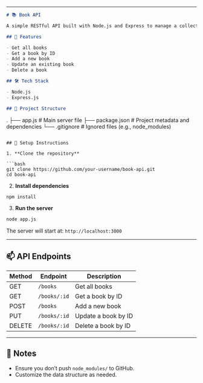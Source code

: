 
---

```markdown
# 📚 Book API

A simple RESTful API built with Node.js and Express to manage a collection of books. Supports basic CRUD operations.

## 🚀 Features

- Get all books
- Get a book by ID
- Add a new book
- Update an existing book
- Delete a book

## 🛠️ Tech Stack

- Node.js
- Express.js

## 📁 Project Structure

```

.
├── app.js           # Main server file
├── package.json     # Project metadata and dependencies
└── .gitignore       # Ignored files (e.g., node\_modules)

````

## 🔧 Setup Instructions

1. **Clone the repository**

```bash
git clone https://github.com/your-username/book-api.git
cd book-api
````

2. **Install dependencies**

```bash
npm install
```

3. **Run the server**

```bash
node app.js
```

The server will start at: `http://localhost:3000`

---

## 📫 API Endpoints

| Method | Endpoint     | Description         |
| ------ | ------------ | ------------------- |
| GET    | `/books`     | Get all books       |
| GET    | `/books/:id` | Get a book by ID    |
| POST   | `/books`     | Add a new book      |
| PUT    | `/books/:id` | Update a book by ID |
| DELETE | `/books/:id` | Delete a book by ID |

---

## 📌 Notes

* Ensure you don’t push `node_modules/` to GitHub.
* Customize the data structure as needed.

```

